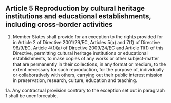 ## Article 5 Reproduction by cultural heritage institutions and educational establishments, including cross-border activities

1. Member States shall provide for an exception to the rights provided for in Article 2 of Directive 2001/29/EC, Articles 5(a) and 7(1) of Directive 96/9/EC, Article 4(1)(a) of Directive 2009/24/EC and Article 11(1) of this Directive, permitting cultural heritage institutions or educational establishments, to make copies of any works or other subject-matter that are permanently in their collections, in any format or medium, to the extent necessary for such reproduction, for the purpose of, individually or collaboratively with others, carrying out their public interest mission in preservation, research, culture, education and teaching.

1a. Any contractual provision contrary to the exception set out in paragraph 1 shall be unenforceable.

